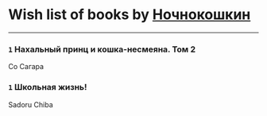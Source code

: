 # Wish list of books by [Ночнокошкин](http://vk.com/id104299837)
---

### `1` Нахальный принц и кошка-несмеяна. Том 2
Со Сагара

### `1` Школьная жизнь!
Sadoru Chiba

